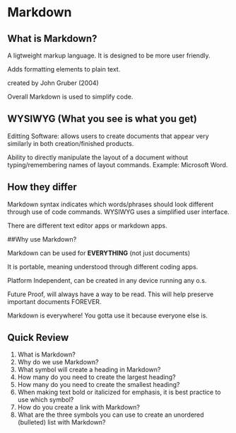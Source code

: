# Markdown

## What is Markdown?

A ligtweight markup language. It is designed to be more user friendly.

Adds formatting elements to plain text.

created by John Gruber (2004)

Overall Markdown is used to simplify code.

## WYSIWYG (What you see is what you get)

Editting Software: allows users to create documents that appear very similarly in both creation/finished products.

Ability to directly manipulate the layout of a document without typing/remembering names of layout commands.
Example: Microsoft Word.

## How they differ

Markdown syntax indicates which words/phrases should look different through use of code commands. WYSIWYG uses a simplified user interface.

There are different text editor apps or markdown apps.

##Why use Markdown?

Markdown can be used for **EVERYTHING** (not just documents)

It is portable, meaning understood through different coding apps.

Platform Independent, can be created in any device running any o.s.

Future Proof, will always have a way to be read. This will help preserve important documents FOREVER.

Markdown is everywhere! You gotta use it because everyone else is.

## Quick Review

1. What is Markdown?
2. Why do we use Markdown?
3. What symbol will create a heading in Markdown?
4. How many do you need to create the largest heading?
5. How many do you need to create the smallest heading?
6. When making text bold or italicized for emphasis, it is best practice to use which symbol?
7. How do you create a link with Markdown?
8. What are the three symbols you can use to create an unordered (bulleted) list with Markdown?
